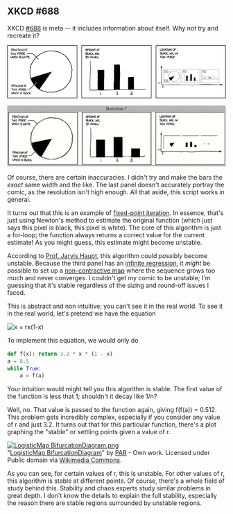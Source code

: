 
## XKCD #688
XKCD [#688] is meta -- it includes information about itself. Why not try and
recreate it?

![xkcd comic](self_description.png)

![animation](out.gif)

Of course, there are certain inaccuracies. I didn't try and make the bars the
*exact* same width and the like. The last panel doesn't accurately portray the
comic, as the resolution isn't high enough. All that aside, this script works
in general.

It turns out that this is an example of [fixed-point iteration]. In essence,
that's just using Newton's method to estimate the original function (which just
says this pixel is black, this pixel is white). The core of this algorithm is
just a for-loop; the function always returns a correct value for the current
estimate! As you might guess, this estimate might become unstable.

According to [Prof. Jarvis Haupt], this algorithm could *possibly* become
unstable. Because the third panel has an [infinite regression], it *might* be
possible to set up a [non-contractive map] where the sequence grows too much and
never converges. I couldn't get my comic to be unstable; I'm guessing that it's
stable regardless of the sizing and round-off issues I faced.

[Prof. Jarvis Haupt]:http://www.ece.umn.edu/~jdhaupt/

This is abstract and non intuitive; you can't see it in the real world. To see
it in the real world, let's pretend we have the equation

![x = r*x*(1-x)](https://upload.wikimedia.org/math/a/3/3/a333fd3f242146b32e439812cf2b00fb.png)

To implement this equation, we would only do

```python
def f(x): return 3.2 * x * (1 - x)
a = 0.5
while True:
    a = f(a)
```

Your intuition would might tell you this algorithm is stable. The first value
of the function is less that 1; shouldn't it decay like 1/n?

Well, no. That value is passed to the function again, giving f(f(a)) = 0.512.
This problem gets incredibly complex, especially if you consider any value of r
and just 3.2. It turns out that for this particular function, there's a plot
graphing the "stable" or settling points given a value of r.

<!--![settling points](https://commons.wikimedia.org/wiki/File:LogisticMap_BifurcationDiagram.png#mediaviewer/File:LogisticMap_BifurcationDiagram.png)-->
<p><a href="https://commons.wikimedia.org/wiki/File:LogisticMap_BifurcationDiagram.png#mediaviewer/File:LogisticMap_BifurcationDiagram.png"><img src="https://upload.wikimedia.org/wikipedia/commons/thumb/7/7d/LogisticMap_BifurcationDiagram.png/1200px-LogisticMap_BifurcationDiagram.png" alt="LogisticMap BifurcationDiagram.png"></a><br>"<a href="https://commons.wikimedia.org/wiki/File:LogisticMap_BifurcationDiagram.png#mediaviewer/File:LogisticMap_BifurcationDiagram.png">LogisticMap BifurcationDiagram</a>" by <a href="//commons.wikimedia.org/wiki/User:PAR" title="User:PAR">PAR</a> - <span class="int-own-work">Own work</span>. Licensed under Public domain via <a href="//commons.wikimedia.org/wiki/">Wikimedia Commons</a>.</p>

As you can see, for certain values of r, this is unstable. For other values of
r, this algorithm is stable at different points. Of course, there's a whole
field of study behind this. Stability and chaos experts study similar problems
in great depth. I don't know the details to explain the full stability,
especially the reason there are stable regions surrounded by unstable regions.

[infinite regression]:http://en.wikipedia.org/wiki/Infinite_regress
[non-contractive map]:https://en.wikipedia.org/wiki/Contraction_mapping
[fixed-point iteration]:https://en.wikipedia.org/wiki/Fixed-point_iteration
[#688]:https://xkcd.com/688/
